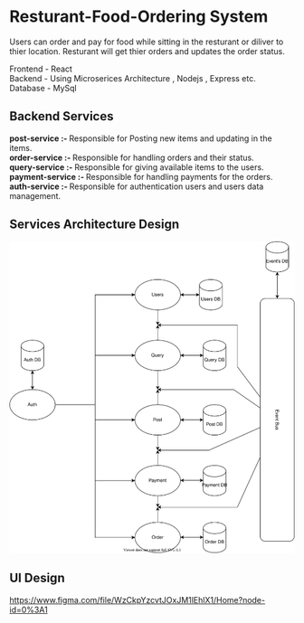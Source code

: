 # Resturant-Food-Ordering System

Users can order and pay for food while sitting in the resturant or diliver to thier location.
Resturant will get thier orders and updates the order status.

Frontend - React <br>
Backend - Using Microserices Architecture , Nodejs , Express etc. <br>
Database - MySql <br>

## Backend Services

<strong>post-service :- </strong> Responsible for Posting new items and updating in the items.<br>
<strong>order-service :- </strong> Responsible for handling orders and their status.<br>
<strong>query-service :- </strong> Responsible for giving available items to the users.<br>
<strong>payment-service :- </strong> Responsible for handling payments for the orders.<br>
<strong>auth-service :- </strong> Responsible for authentication users and users data management.<br>

## Services Architecture Design

<img src="./docs/Services.svg"/>

## UI Design

https://www.figma.com/file/WzCkpYzcvtJOxJM1lEhlX1/Home?node-id=0%3A1
